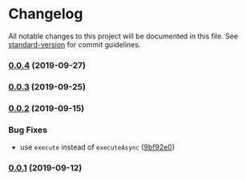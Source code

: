 # Changelog

All notable changes to this project will be documented in this file. See [standard-version](https://github.com/conventional-changelog/standard-version) for commit guidelines.

### [0.0.4](https://github.com/CrowdStrike/faltest/compare/full-suite@0.0.3...0.0.4) (2019-09-27)

### [0.0.3](https://github.com/CrowdStrike/faltest/compare/full-suite@0.0.2...0.0.3) (2019-09-25)

### [0.0.2](https://github.com/CrowdStrike/faltest/compare/full-suite@0.0.1...0.0.2) (2019-09-15)


### Bug Fixes

* use `execute` instead of `executeAsync` ([9bf92e0](https://github.com/CrowdStrike/faltest/commit/9bf92e0))

### [0.0.1](https://github.com/CrowdStrike/faltest/compare/full-suite@0.0.0...0.0.1) (2019-09-12)
